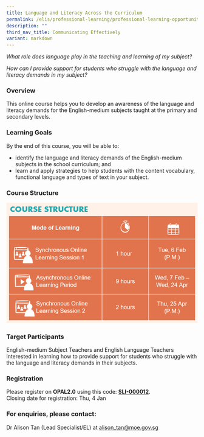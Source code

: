 ```yaml
---
title: Language and Literacy Across the Curriculum
permalink: /elis/professional-learning/professional-learning-opportunities/language-literacy-across-curriculum/
description: ""
third_nav_title: Communicating Effectively
variant: markdown
---
```

<em>What role does language play in the teaching and learning of my subject? 
	
How can I provide support for students who struggle with the language and literacy demands in my subject?</em>

### Overview
This online course helps you to develop an awareness of the language and literacy demands for the English-medium subjects taught at the primary and secondary levels.

### Learning Goals

By the end of this course, you will be able to:

*   identify the language and literacy demands of the English-medium subjects in the school curriculum; and
*   learn and apply strategies to help students with the content vocabulary, functional language and types of text in your subject.

### Course Structure

![](/images/llac_ec.PNG)
		 
### Target Participants

English-medium Subject Teachers and English Language Teachers interested in learning how to provide support for students who struggle with the language and literacy demands in their subjects.

### Registration


Please register on&nbsp;**OPAL2.0**&nbsp;using this code:&nbsp;[**SLI-000012**](https://www.opal2.moe.edu.sg/app/learner/detail/course/387e08ce-9252-499f-ae92-e38a12112efd).  
Closing date for registration: Thu, 4 Jan

### For enquiries, please contact:
Dr Alison Tan (Lead Specialist/EL) at
<a href="mailto:alison_tan@moe.gov.sg.">alison_tan@moe.gov.sg</a>